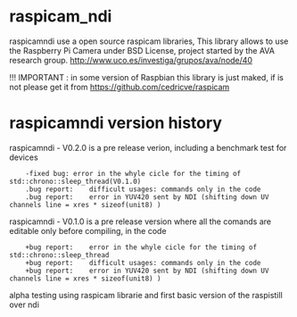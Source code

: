 # raspicam_ndi

raspicamndi use a open source raspicam libraries, This library allows to use the Raspberry Pi Camera under BSD License, project started by the AVA research group. http://www.uco.es/investiga/grupos/ava/node/40

!!! IMPORTANT : in some version of Raspbian this library is just maked, if is not please get it from https://github.com/cedricve/raspicam
#


# raspicamndi version history


raspicamndi - V0.2.0 
	is a pre release verion, including a benchmark test for devices

		-fixed bug:	error in the whyle cicle for the timing of std::chrono::sleep_thread(V0.1.0)
		.bug report:	difficult usages: commands only in the code
		.bug report:	error in YUV420 sent by NDI (shifting down UV channels line = xres * sizeof(unit8) )

raspicamndi - V0.1.0 
	is a pre release version where all the comands are editable only before compiling, in the code

		+bug report:	error in the whyle cicle for the timing of std::chrono::sleep_thread
		+bug report:	difficult usages: commands only in the code
		+bug report:	error in YUV420 sent by NDI (shifting down UV channels line = xres * sizeof(unit8) )

alpha testing
	using raspicam librarie and first basic version of the raspistill over ndi

